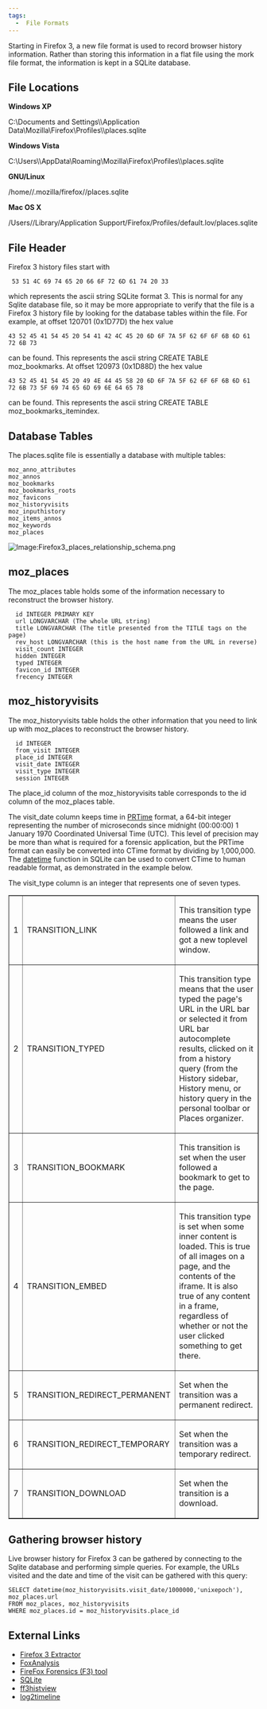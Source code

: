 ```yaml
---
tags:
  -  File Formats
---
```

Starting in Firefox 3, a new file format is used to record browser
history information. Rather than storing this information in a flat file
using the mork file format, the information is kept in a SQLite
database.

## File Locations

**Windows XP**

C:\Documents and Settings\\<username>\Application
Data\Mozilla\Firefox\Profiles\\<profile folder>\places.sqlite

**Windows Vista**

C:\Users\\<user>\AppData\Roaming\Mozilla\Firefox\Profiles\\<profile folder>\places.sqlite

**GNU/Linux**

/home/<user>/.mozilla/firefox/<profile folder>/places.sqlite

**Mac OS X**

/Users/<user>/Library/Application
Support/Firefox/Profiles/default.lov/places.sqlite

## File Header

Firefox 3 history files start with

     53 51 4C 69 74 65 20 66 6F 72 6D 61 74 20 33

which represents the ascii string SQLite format 3. This is normal for
any Sqlite database file, so it may be more appropriate to verify that
the file is a Firefox 3 history file by looking for the database tables
within the file. For example, at offset 120701 (0x1D77D) the hex value

    43 52 45 41 54 45 20 54 41 42 4C 45 20 6D 6F 7A 5F 62 6F 6F 6B 6D 61 72 6B 73

can be found. This represents the ascii string CREATE TABLE
moz_bookmarks. At offset 120973 (0x1D88D) the hex value

    43 52 45 41 54 45 20 49 4E 44 45 58 20 6D 6F 7A 5F 62 6F 6F 6B 6D 61 72 6B 73 5F 69 74 65 6D 69 6E 64 65 78

can be found. This represents the ascii string CREATE TABLE
moz_bookmarks_itemindex.

## Database Tables

The places.sqlite file is essentially a database with multiple tables:

    moz_anno_attributes
    moz_annos
    moz_bookmarks
    moz_bookmarks_roots
    moz_favicons
    moz_historyvisits
    moz_inputhistory
    moz_items_annos
    moz_keywords
    moz_places

![Image:Firefox3_places_relationship_schema.png](Firefox3_places_relationship_schema.png "Image:Firefox3_places_relationship_schema.png")

## moz_places

The moz_places table holds some of the information necessary to
reconstruct the browser history.

      id INTEGER PRIMARY KEY
      url LONGVARCHAR (The whole URL string)
      title LONGVARCHAR (The title presented from the TITLE tags on the page)
      rev_host LONGVARCHAR (this is the host name from the URL in reverse)
      visit_count INTEGER
      hidden INTEGER
      typed INTEGER
      favicon_id INTEGER
      frecency INTEGER

## moz_historyvisits

The moz_historyvisits table holds the other information that you need to
link up with moz_places to reconstruct the browser history.

      id INTEGER
      from_visit INTEGER
      place_id INTEGER
      visit_date INTEGER
      visit_type INTEGER
      session INTEGER

The place_id column of the moz_historyvisits table corresponds to the id
column of the moz_places table.

The visit_date column keeps time in
[PRTime](http://developer.mozilla.org/en/docs/PRTime) format, a 64-bit
integer representing the number of microseconds since midnight
(00:00:00) 1 January 1970 Coordinated Universal Time (UTC). This level
of precision may be more than what is required for a forensic
application, but the PRTime format can easily be converted into CTime
format by dividing by 1,000,000. The
[datetime](https://www.sqlite.org/index.htmllang_datefunc.html) function in SQLite
can be used to convert CTime to human readable format, as demonstrated
in the example below.

The visit_type column is an integer that represents one of seven types.

<table border="1">
<tr>
<td>

1

</td>
<td>

TRANSITION_LINK

</td>
<td>

This transition type means the user followed a link and got a new
toplevel window.

</td>
</tr>
<tr>
<td>

2

</td>
<td>

TRANSITION_TYPED

</td>
<td>

This transition type means that the user typed the page's URL in the URL
bar or selected it from URL bar autocomplete results, clicked on it from
a history query (from the History sidebar, History menu, or history
query in the personal toolbar or Places organizer.

</td>
</tr>
<tr>
<td>

3

</td>
<td>

TRANSITION_BOOKMARK

</td>
<td>

This transition is set when the user followed a bookmark to get to the
page.

</td>
</tr>
<tr>
<td>

4

</td>
<td>

TRANSITION_EMBED

</td>
<td>

This transition type is set when some inner content is loaded. This is
true of all images on a page, and the contents of the iframe. It is also
true of any content in a frame, regardless of whether or not the user
clicked something to get there.

</td>
</tr>
<tr>
<td>

5

</td>
<td>

TRANSITION_REDIRECT_PERMANENT

</td>
<td>

Set when the transition was a permanent redirect.

</td>
</tr>
<tr>
<td>

6

</td>
<td>

TRANSITION_REDIRECT_TEMPORARY

</td>
<td>

Set when the transition was a temporary redirect.

</td>
</tr>
<tr>
<td>

7

</td>
<td>

TRANSITION_DOWNLOAD

</td>
<td>

Set when the transition is a download.

</td>
</tr>
</table>

## Gathering browser history

Live browser history for Firefox 3 can be gathered by connecting to the
Sqlite database and performing simple queries. For example, the URLs
visited and the date and time of the visit can be gathered with this
query:

    SELECT datetime(moz_historyvisits.visit_date/1000000,'unixepoch'), moz_places.url
    FROM moz_places, moz_historyvisits
    WHERE moz_places.id = moz_historyvisits.place_id

## External Links

- [Firefox 3 Extractor](http://ww38.firefoxforensics.com/f3e.shtml)
- [FoxAnalysis](https://www.foxtonforensics.com/browser-history-examiner/)
- [FireFox Forensics (F3)
  tool](http://www.machor-software.com/firefox_forensics)
- [SQLite](https://www.sqlite.org/index.html)
- [ff3histview](http://blog.kiddaland.net/2009/07/firefox-3-history-revisited/)
- [log2timeline](https://plaso.readthedocs.io/en/latest/)

